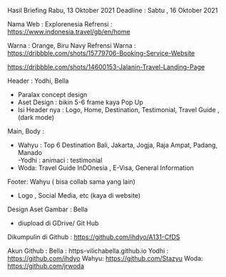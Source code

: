 Hasil Briefing Rabu, 13 Oktober 2021
Deadline : Sabtu , 16 Oktober 2021

Nama Web : Explorenesia
Refrensi : https://www.indonesia.travel/gb/en/home

Warna : Orange, Biru Navy
Refrensi Warna : 
https://dribbble.com/shots/15779706-Booking-Service-Website

https://dribbble.com/shots/14600153-Jalanin-Travel-Landing-Page

Header : Yodhi, Bella
- Paralax concept design 
- Aset Design : bikin 5-6 frame kaya Pop Up
- Isi Header nya : Logo, Home, Destination, Testimonial, Travel Guide , (dark mode) 

Main, Body : 
- Wahyu : Top 6 Destination
Bali, Jakarta, Jogja, Raja Ampat, Padang, Manado  
-Yodhi : animaci : testimonial 
- Woda: Travel Guide 
InDOnesia , E-Visa, General Information

Footer: Wahyu ( bisa collab sama yang lain)
- Logo , Social Media, etc (kaya di website)

Design Aset Gambar : Bella 
- diupload di GDrive/ Git Hub

Dikumpulin di Github : 
https://github.com/ihdyo/A131-CfDS

Akun Github : 
Bella : https-vilichabella.github.io
Yodhi : https://github.com/ihdyo
Wahyu: https://github.com/Stazyu
Woda: https://github.com/jrwoda
